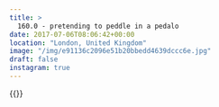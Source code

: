 ```yaml
---
title: >
  160.0 - pretending to peddle in a pedalo
date: 2017-07-06T08:06:42+00:00
location: "London, United Kingdom"
image: "/img/e91136c2096e51b20bbedd4639dccc6e.jpg"
draft: false
instagram: true
---
```


{{<photo src="/img/e91136c2096e51b20bbedd4639dccc6e.jpg">}}
